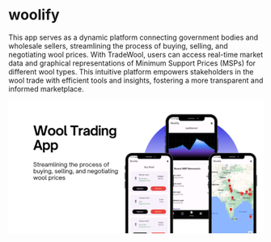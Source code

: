 # woolify

This app serves as a dynamic platform connecting government bodies and wholesale sellers, streamlining the process of buying, selling, and negotiating wool prices. With TradeWool, users can access real-time market data and graphical representations of Minimum Support Prices (MSPs) for different wool types. This intuitive platform empowers stakeholders in the wool trade with efficient tools and insights, fostering a more transparent and informed marketplace.



![alt text style="width:20px; height:40px"](https://github.com/Shivam5162323/Wool-Trade-App/blob/main/assets/images/app.png?raw=true)


 
